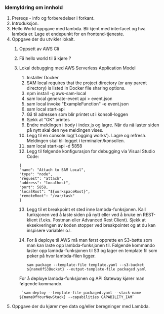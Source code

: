 ### Idemyldring om innhold

1. Prereqs - info og forberedelser i forkant.
2. Introduksjon.
3. Hello World oppgave med lambda. Bli kjent med interfacet og hva lambda er. Lage et endepunkt for en frontend-tjeneste.
4. Oppgave der du utvikler lokalt.
    1. Oppsett av AWS Cli
    2. Få hello world til å kjøre ?
    3. Lokal debugging med AWS Serverless Application Model
        1. Installer Docker
        2. SAM local requires that the project directory (or any parent directory) is listed in Docker file sharing options.
        3. npm install -g aws-sam-local
        4. sam local generate-event api > event.json
        5. sam local invoke "ExampleFunction" -e event.json
        6. sam local start-api
        7. Gå til adressen som blir printet ut i konsoll-loggen
        8. Sjekk at "OK" printes
        9. Endre meldingen i body i index.js og lagre. Når du nå laster siden på nytt skal den nye meldingen vises.
        10. Legg til en console.log('Logging works'). Lagre og refresh. Meldingen skal bli logget i terminalen/konsollen.
        11. sam local start-api -d 5858
        12. Legg til følgende konfigurasjon for debugging via Visual Studio Code:
        ```
        {
        "name": "Attach to SAM Local",
        "type": "node",
        "request": "attach",
        "address": "localhost",
        "port": 5858,
        "localRoot": "${workspaceRoot}",
        "remoteRoot": "/var/task"
        }
        ```
        13. Legg til et breakpoint et sted inne lambda-funksjonen. Kall funksjonen ved å laste siden på nytt eller ved å bruke en REST-klient (f.eks. Postman eller Advanced Rest Client). Sjekk at eksekveringen av koden stopper ved breakpointet og at du kan inspisere variabler o.l.
        14. For å deploye til AWS må man først opprette en S3-bøtte som man kan laste opp lambda-funksjonen til. Følgende kommando laster opp lambda-funksjonen til S3 og lager en template fil som peker på hvor lambda-filen ligger. 
        
            `sam package --template-file template.yaml --s3-bucket ${nameOfS3Bucket} --output-template-file packaged.yaml`
            
        For å deploye lambda-funksjonen og API Gateway kjører man følgende kommando.
        
            `sam deploy --template-file packaged.yaml --stack-name ${nameOfYourNewStack} --capabilities CAPABILITY_IAM`

5. Oppgave der du kjører mye data og/eller beregninger med Lambda. 